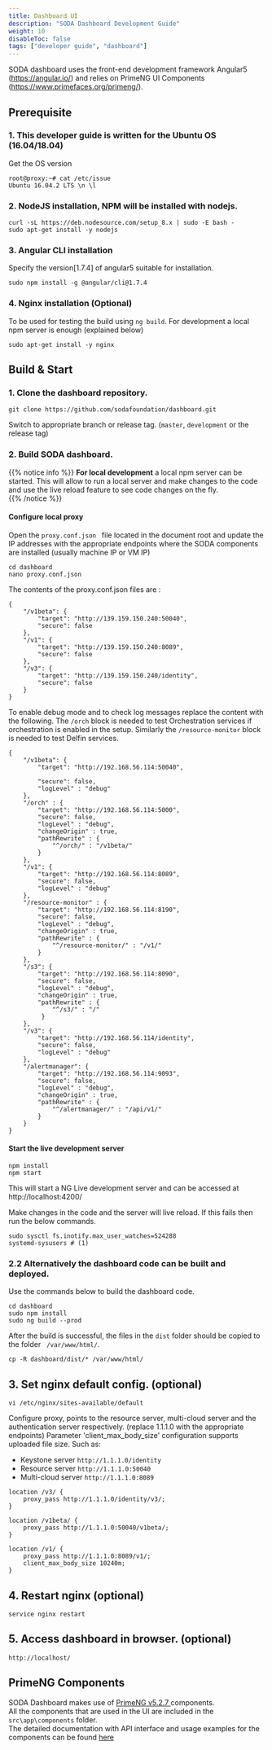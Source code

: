 ```yaml
---
title: Dashboard UI
description: "SODA Dashboard Development Guide"
weight: 10
disableToc: false
tags: ["developer guide", "dashboard"]
---
```


SODA dashboard uses the front-end development framework Angular5 (https://angular.io/) and relies on PrimeNG UI Components (https://www.primefaces.org/primeng/). 

## Prerequisite 

### 1. This developer guide is written for the Ubuntu OS (16.04/18.04)
Get the OS version
```shell
root@proxy:~# cat /etc/issue
Ubuntu 16.04.2 LTS \n \l
```
### 2. NodeJS installation, NPM will be installed with nodejs.
```shell
curl -sL https://deb.nodesource.com/setup_8.x | sudo -E bash -
sudo apt-get install -y nodejs
```

### 3. Angular CLI installation
Specify the version[1.7.4] of angular5 suitable for installation.
```shell
sudo npm install -g @angular/cli@1.7.4
```
### 4. Nginx installation (Optional)
To be used for testing the build using `ng build`. For development a local npm server is enough (explained below)
```shell
sudo apt-get install -y nginx
```


## Build & Start
### 1. Clone the dashboard repository.
```shell
git clone https://github.com/sodafoundation/dashboard.git
```
Switch to appropriate branch or release tag. (`master`, `development` or the release tag)

### 2. Build SODA dashboard.

{{% notice info %}}
**For local development** a local npm server can be started. This will allow to run a local server and make changes to the code and use the live reload feature to see code changes on the fly.    
{{% /notice %}}


#### Configure local proxy
Open the `proxy.conf.json ` file located in the document root and update the IP addresses with the appropriate endpoints where the SODA components are installed (usually machine IP or VM IP)
```shell
cd dashboard
nano proxy.conf.json
```
The contents of the proxy.conf.json files are :
```
{
    "/v1beta": {
        "target": "http://139.159.150.240:50040",
        "secure": false
    },
    "/v1": {
        "target": "http://139.159.150.240:8089",
        "secure": false
    },
    "/v3": {
        "target": "http://139.159.150.240/identity",
        "secure": false
    }
}
```  

To enable debug mode and to check log messages replace the content with the following. The `/orch` block is needed to test Orchestration services if orchestration is enabled in the setup.  Similarly the `/resource-monitor` block is needed to test Delfin services.
```
{
    "/v1beta": {
        "target": "http://192.168.56.114:50040",

        "secure": false,
        "logLevel" : "debug"
    },
    "/orch" : {
        "target": "http://192.168.56.114:5000",
        "secure": false,
        "logLevel" : "debug",
        "changeOrigin" : true,
        "pathRewrite" : {
            "^/orch/" : "/v1beta/"
        }
    },
    "/v1": {
        "target": "http://192.168.56.114:8089",
        "secure": false,
        "logLevel" : "debug"
    },
    "/resource-monitor" : {
        "target": "http://192.168.56.114:8190",
        "secure": false,
        "logLevel" : "debug",
        "changeOrigin" : true,
        "pathRewrite" : {
            "^/resource-monitor/" : "/v1/"
        }
    },
    "/s3": {
        "target": "http://192.168.56.114:8090",
        "secure": false,
        "logLevel" : "debug",
        "changeOrigin" : true,
        "pathRewrite" : {
            "^/s3/" : "/"
         }
    },
    "/v3": {
        "target": "http://192.168.56.114/identity",
        "secure": false,
        "logLevel" : "debug"
    },
    "/alertmanager": {
        "target": "http://192.168.56.114:9093",
        "secure": false,
        "logLevel" : "debug",
        "changeOrigin" : true,
        "pathRewrite" : {
            "^/alertmanager/" : "/api/v1/"
        }
    }
}
```  

#### Start the live development server
```shell
npm install
npm start
```
This will start a NG Live development server and can be accessed at http://localhost:4200/  

Make changes in the code and the server will live reload. If this fails then run the below commands.  
```shell
sudo sysctl fs.inotify.max_user_watches=524288
systemd-sysusers # (1)
```  

### 2.2 Alternatively the dashboard code can be built and deployed.

Use the commands below to build the dashboard code.  
```shell
cd dashboard
sudo npm install
sudo ng build --prod
```
After the build is successful, the files in the `dist` folder should be copied to the folder ` /var/www/html/`.

```shell
cp -R dashboard/dist/* /var/www/html/
```

## 3. Set nginx default config. (optional)
```shell
vi /etc/nginx/sites-available/default 
```
Configure proxy, points to the resource server, multi-cloud server and the authentication server respectively. (replace 1.1.1.0 with the appropriate endpoints)
Parameter 'client_max_body_size' configuration supports uploaded file size.
Such as: 
* Keystone server `http://1.1.1.0/identity`
* Resource server `http://1.1.1.0:50040`
* Multi-cloud server `http://1.1.1.0:8089`
```shell
location /v3/ {
    proxy_pass http://1.1.1.0/identity/v3/;
}

location /v1beta/ {
    proxy_pass http://1.1.1.0:50040/v1beta/;
}

location /v1/ {
    proxy_pass http://1.1.1.0:8089/v1/;
    client_max_body_size 10240m;
}
```

## 4. Restart nginx (optional)
```shell
service nginx restart 
```

## 5. Access dashboard in browser. (optional)
```shell
http://localhost/
```


## PrimeNG Components

SODA Dashboard makes use of [PrimeNG v5.2.7 ](https://github.com/primefaces/primeng/tree/5.2.7) components.  
All the components that are used in the UI are included in the `src\app\components` folder.  
The detailed documentation with API interface and usage examples for the components can be found [here](https://www.primefaces.org/primeng/v5.2.7/#/)